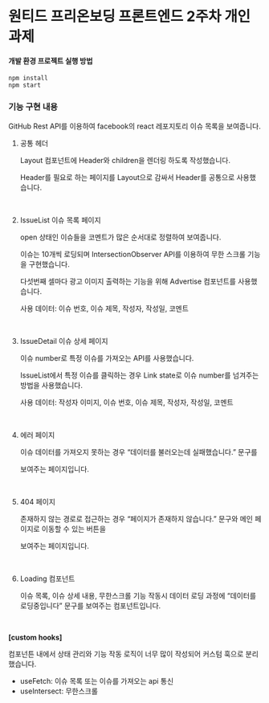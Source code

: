 # 원티드 프리온보딩 프론트엔드 2주차 개인 과제

#### 개발 환경 프로젝트 실행 방법

```
npm install
npm start
```

### 기능 구현 내용

GitHub Rest API를 이용하여 facebook의 react 레포지토리 이슈 목록을 보여줍니다.

1. 공통 헤더

   Layout 컴포넌트에 Header와 children을 렌더링 하도록 작성했습니다.

   Header를 필요로 하는 페이지를 Layout으로 감싸서 Header를 공통으로 사용했습니다.
   
   <br/>

2. IssueList 이슈 목록 페이지

   open 상태인 이슈들을 코멘트가 많은 순서대로 정렬하여 보여줍니다.

   이슈는 10개씩 로딩되며 IntersectionObserver API를 이용하여 무한 스크롤 기능을 구현했습니다.

   다섯번째 셀마다 광고 이미지 출력하는 기능을 위해 Advertise 컴포넌트를 사용했습니다.

   사용 데이터: 이슈 번호, 이슈 제목, 작성자, 작성일, 코멘트
   
   <br/>

3. IssueDetail 이슈 상세 페이지

   이슈 number로 특정 이슈를 가져오는 API를 사용했습니다.

   IssueList에서 특정 이슈를 클릭하는 경우 Link state로 이슈 number를 넘겨주는 방법을 사용했습니다.

   사용 데이터: 작성자 이미지, 이슈 번호, 이슈 제목, 작성자, 작성일, 코멘트
   
   <br/>

4. 에러 페이지

   이슈 데이터를 가져오지 못하는 경우 “데이터를 불러오는데 실패했습니다.” 문구를

   보여주는 페이지입니다.

   <br/>

5. 404 페이지

   존재하지 않는 경로로 접근하는 경우 “페이지가 존재하지 않습니다.” 문구와 메인 페이지로 이동할 수 있는 버튼을

   보여주는 페이지입니다.
   
   <br/>

6. Loading 컴포넌트

   이슈 목록, 이슈 상세 내용, 무한스크롤 기능 작동시 데이터 로딩 과정에 “데이터를 로딩중입니다” 문구를 보여주는 컴포넌트입니다.
   
   <br/>

**[custom hooks]**

컴포넌튼 내에서 상태 관리와 기능 작동 로직이 너무 많이 작성되어 커스텀 훅으로 분리했습니다.

- useFetch: 이슈 목록 또는 이슈를 가져오는 api 통신
- useIntersect: 무한스크롤
